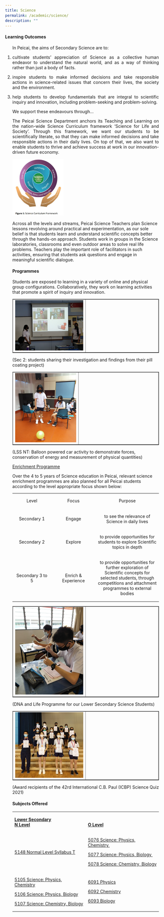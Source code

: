 ```yaml
---
title: Science
permalink: /academic/science/
description: ""
---
```

<h4><strong>Learning Outcomes</strong></h4>
<ol>
<p>In Peicai, the aims of Secondary Science are to:</p><li>
<p><p align="justify">cultivate students&rsquo; appreciation of Science as a collective human endeavor to understand the natural world, and as a way of thinking rather than just a body of facts.</p>
<p><li><p align="justify">inspire students to make informed decisions and take responsible actions in science-related issues that concern their lives, the society and the environment.</p>
<p><li><p align="justify">help students to develop fundamentals that are integral to scientific inquiry and innovation, including problem-seeking and problem-solving.</p>
<p>We support these endeavours through&hellip;</p>
<p><p align="justify">The Peicai Science Department anchors its Teaching and Learning on the nation-wide Science Curriculum framework &lsquo;Science for Life and Society&rsquo;. Through this framework, we want our students to be scientifically literate, so that they can make informed decisions and take responsible actions in their daily lives. On top of that, we also want to enable students to thrive and achieve success at work in our innovation-driven future economy.</p>
<img style="width: 35%;" src="/images/sci1.jpg" />
<p>Across all the levels and streams, Peicai Science Teachers plan Science lessons revolving around practical and experimentation, as our sole belief is that students learn and understand scientific concepts better through the hands-on approach. Students work in groups in the Science laboratories, classrooms and even outdoor areas to solve real life problems. Teachers play the important role of facilitators in such activities, ensuring that students ask questions and engage in meaningful scientific dialogue.&nbsp;</p>
<h4><strong>Programmes</strong></h4>
<p>Students are exposed to learning in a variety of online and physical group configurations. Collaboratively, they work on learning activities that promote a spirit of inquiry and innovation.</p>
<table style="border-collapse: collapse; width: 100%;" border="1">
<tbody>
<tr>
<td style="width: 50%;"><img src="/images/sci2.png"></td>
<td style="width: 50%;">&nbsp;</td>
</tr>
</tbody>
</table>
<p>(Sec 2: students sharing their investigation and findings from their pill coating project)</p>
<table style="border-collapse: collapse; width: 100%;" border="1">
<tbody>
<tr>
<td style="width: 45%;"><img src="/images/sci3.png"></td>
<td style="width: 55%;">&nbsp;</td>
</tr>
</tbody>
</table>
<p>(LSS NT: Balloon powered car activity to demonstrate forces, conservation of energy and measurement of physical quantities)</p>
<p><u>Enrichment Programme</u></p>
<p>Over the 4 to 5 years of Science education in Peicai, relevant science enrichment programmes are also planned for all Peicai students according to the level appropriate focus shown below:</p>
<table width="802">
<tbody>
<tr>
<td style="text-align: center;" width="188">
<p>Level</p>
</td>
<td style="text-align: center;" width="232">
<p>Focus</p>
</td>
<td style="text-align: center;" width="381">
<p>Purpose</p>
</td>
</tr>
<tr>
<td style="text-align: center;" width="188">
<p>Secondary 1</p>
</td>
<td style="text-align: center;" width="232">
<p>Engage</p>
</td>
<td style="text-align: center;" width="381">
<p>to see the relevance of Science in daily lives</p>
</td>
</tr>
<tr>
<td style="text-align: center;" width="188">
<p>Secondary 2</p>
</td>
<td style="text-align: center;" width="232">
<p>Explore</p>
</td>
<td style="text-align: center;" width="381">
<p>to provide opportunities for students to explore Scientific topics in depth</p>
</td>
</tr>
<tr>
<td style="text-align: center;" width="188">
<p>Secondary 3 to 5</p>
</td>
<td style="text-align: center;" width="232">
<p>Enrich &amp; Experience</p>
</td>
<td style="text-align: center;" width="381">
<p>to provide opportunities for further exploration of Scientific concepts for selected students, through competitions and attachment programmes to external bodies</p>
</td>
</tr>
</tbody>
</table>
<table style="border-collapse: collapse; width: 100%;" border="1">
<tbody>
<tr>
<td style="width: 50%;"><img src="/images/sci4.png"></td>
<td style="width: 50%;">&nbsp;</td>
</tr>
</tbody>
</table>
<p>(DNA and Life Programme for our Lower Secondary Science Students)</p>
<table style="border-collapse: collapse; width: 100%;" border="1">
<tbody>
<tr>
<td style="width: 50%;"><img src="/images/sci5.png"></td>
<td style="width: 50%;">&nbsp;</td>
</tr>
</tbody>
</table>
<p>(Award recipients of the 42rd International C.B. Paul (ICBP) Science Quiz 2021)</p>
<h4><strong>Subjects Offered</strong></h4>
<table width="623">
<tbody>
<tr>
<td width="312">
<p><strong><a href="https://www.moe.gov.sg/-/media/files/secondary/syllabuses/science/2021-science-syllabus-lower-secondary.pdf?la=en&amp;hash=5A2FDABB63C929FF42F96A0EC63BDCA8710B8AF1">Lower Secondary</a></strong><br><strong><u>N Level</u></strong></p>
</td>
<td width="312">
<br><p><strong><u>O Level</u></strong></p>
</td>
</tr>
<tr>
<td width="312">
<p><a href="https://www.seab.gov.sg/docs/default-source/national-examinations/syllabus/nlevel/2021syllabus/5148_y21_sy.pdf">5148 Normal Level Syllabus T</a></p>
</td>
<td width="312">
<p><a href="https://www.seab.gov.sg/docs/default-source/national-examinations/syllabus/olevel/2022syllabus/5076_y22_sy.pdf">5076 Science: Physics, Chemistry&nbsp;</a></p>
<p><a href="https://www.seab.gov.sg/docs/default-source/national-examinations/syllabus/olevel/2022syllabus/5076_y22_sy.pdf">5077 Science: Physics, Biology&nbsp;</a></p>
<p><a href="https://www.seab.gov.sg/docs/default-source/national-examinations/syllabus/olevel/2022syllabus/5076_y22_sy.pdf">5078 Science: Chemistry, Biology</a></p>
</td>
</tr>
<tr>
<td width="312">
<p><a href="https://www.seab.gov.sg/docs/default-source/national-examinations/syllabus/nlevel/2021syllabus/5107_y21_sy.pdf">5105 Science: Physics, Chemistry</a></p>
<p><a href="https://www.seab.gov.sg/docs/default-source/national-examinations/syllabus/nlevel/2021syllabus/5107_y21_sy.pdf">5106 Science: Physics, Biology</a></p>
<p><a href="https://www.seab.gov.sg/docs/default-source/national-examinations/syllabus/nlevel/2021syllabus/5107_y21_sy.pdf">5107 Science: Chemistry, Biology</a></p>
</td>
<td width="312">
<p><a href="https://www.seab.gov.sg/docs/default-source/national-examinations/syllabus/olevel/2021syllabus/6091_y21_sy.pdf">6091 Physics</a></p>
<p><a href="https://www.seab.gov.sg/docs/default-source/national-examinations/syllabus/olevel/2022syllabus/6092_y22_sy.pdf">6092 Chemistry</a></p>
<p><a href="https://www.seab.gov.sg/docs/default-source/national-examinations/syllabus/olevel/2022syllabus/6093_y22_sy.pdf">6093 Biology</a></p>
</td>
</tr>
</tbody>
</table>